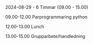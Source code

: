 
2024-08-29 - 6 Timmar (09.00 - 15.00)

09.00-12.00
	Parprogrammaring python

12.00-13.00
    Lunch

13.00-15.00
	Grupparbete/handledning
